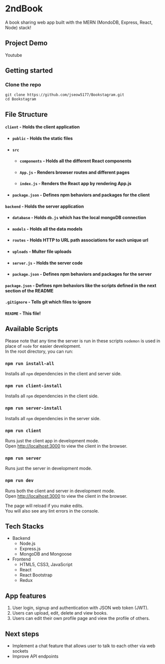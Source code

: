 # 2ndBook

A book sharing web app built with the MERN (MondoDB, Express, React, Node) stack!

## Project Demo
<a src="https://www.youtube.com/watch?v=sNkqTQHeZ2U&feature=youtu.be">Youtube</a>  

## Getting started

### Clone the repo
`git clone https://github.com/jseow5177/Bookstagram.git`</br>
`cd Bookstagram`

## File Structure

#### `client` - Holds the client application
- #### `public` - Holds the static files
- #### `src`
    - #### `components` - Holds all the different React components
    - #### `App.js` - Renders browser routes and different pages
    - #### `index.js` - Renders the React app by rendering App.js
- #### `package.json` - Defines npm behaviors and packages for the client
#### `backend` - Holds the server application
- #### `database` - Holds `db.js` which has the local mongoDB connection
- #### `models` - Holds all the data models
- #### `routes` - Holds HTTP to URL path associations for each unique url
- #### `uploads` - Multer file uploads
- #### `server.js` - Holds the server code
- #### `package.json` - Defines npm behaviors and packages for the server
#### `package.json` - Defines npm behaviors like the scripts defined in the next section of the README
#### `.gitignore` - Tells git which files to ignore
#### `README` - This file!

## Available Scripts

Please note that any time the server is run in these scripts `nodemon` is used in place of `node` for easier development.<br/>
In the root directory, you can run:

### `npm run install-all`

Installs all `npm` dependencies in the client and server side.

### `npm run client-install`

Installs all `npm` dependencies in the client side.

### `npm run server-install`

Installs all `npm` dependencies in the server side.

### `npm run client`

Runs just the client app in development mode. <br />
Open [http://localhost:3000](http://localhost:3000) to view the client in the browser.

### `npm run server`

Runs just the server in development mode.

### `npm run dev`

Runs both the client and server in development mode. <br />
Open [http://localhost:3000](http://localhost:3000) to view the client in the browser.

The page will reload if you make edits.<br />
You will also see any lint errors in the console.

## Tech Stacks
<ul>
  <li>Backend
    <ul>
      <li>Node.js</li>
      <li>Express.js</li>
      <li>MongoDB and Mongoose</li>
    </ul>
  </li>
  <li>Frontend
    <ul>
      <li>HTML5, CSS3, JavaScript</li>
      <li>React</li>
      <li>React Bootstrap</li>
      <li>Redux</li>
    </ul>
  </li>
</ul>

## App features
<ol>
  <li>User login, signup and authentication with JSON web token (JWT).</li>
  <li>Users can upload, edit, delete and view books.</li>
  <li>Users can edit their own profile page and view the profile of others.</li>
</ol>

## Next steps
- Implement a chat feature that allows user to talk to each other via web sockets
- Improve API endpoints
